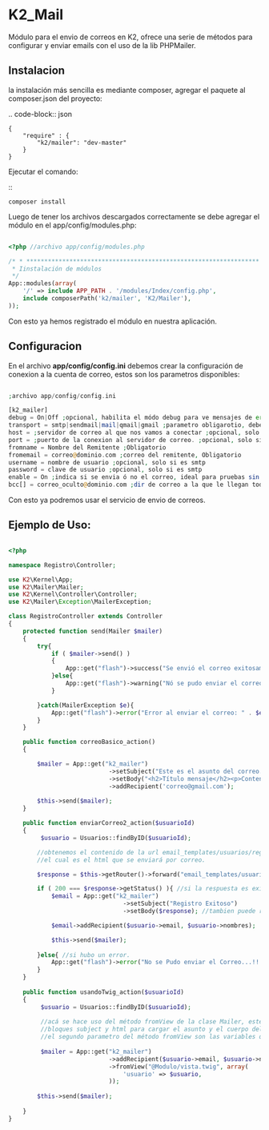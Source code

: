 K2_Mail
=======
Módulo para el envio de correos en K2, ofrece una serie de métodos para configurar y enviar emails con el uso de la lib PHPMailer.

Instalacion
-----------

la instalación más sencilla es mediante composer, agregar el paquete al composer.json del proyecto:

.. code-block:: json

    {
        "require" : {
            "k2/mailer": "dev-master"
        }
    }
                        
                        
Ejecutar el comando:

::
    
    composer install
    
    
Luego de tener los archivos descargados correctamente se debe agregar el módulo en el app/config/modules.php:

```php

<?php //archivo app/config/modules.php

/* * *****************************************************************
 * Iinstalación de módulos
 */
App::modules(array(
    '/' => include APP_PATH . '/modules/Index/config.php',
    include composerPath('k2/mailer', 'K2/Mailer'),
));
```

Con esto ya hemos registrado el módulo en nuestra aplicación.

Configuracion
-------------

En el archivo **app/config/config.ini** debemos crear la configuración de conexion a la cuenta de correo, estos son los parametros disponibles:

```php

;archivo app/config/config.ini

[k2_mailer]
debug = On|Off ;opcional, habilita el módo debug para ve mensajes de error en desarrollo.
transport = smtp|sendmail|mail|qmail|gmail ;parametro obligarotio, debe tener alguna de esas opciones.
host = ;servidor de correo al que nos vamos a conectar ;opcional, solo si es smtp
port = ;puerto de la conexion al servidor de correo. ;opcional, solo si es smtp
fromname = Nombre del Remitente ;Obligatorio
fromemail = correo@dominio.com ;correo del remitente, Obligatorio
username = nombre de usuario ;opcional, solo si es smtp
password = clave de usuario ;opcional, solo si es smtp
enable = On ;indica si se envia ó no el correo, ideal para pruebas sin envio de correo. Opcional, On por defecto
bcc[] = correo_oculto@dominio.com ;dir de correo a la que le llegan todos los correos enviados. Opcional
```

Con esto ya podremos usar el servicio de envio de correos.

Ejemplo de Uso:
---------------
```php

<?php

namespace Registro\Controller;

use K2\Kernel\App;
use K2\Mailer\Mailer;
use K2\Kernel\Controller\Controller;
use K2\Mailer\Exception\MailerException;

class RegistroController extends Controller
{
    protected function send(Mailer $mailer)
    {
        try{
            if ( $mailer->send() )
            {
                App::get("flash")->success("Se envió el correo exitosamente...!!!");
            }else{
                App::get("flash")->warning("Nó se pudo enviar el correo");
            }

        }catch(MailerException $e){
            App::get("flash")->error("Error al enviar el correo: " . $e->getMessage());
        }
    }

    public function correoBasico_action()
    {

        $mailer = App::get("k2_mailer")
                            ->setSubject("Este es el asunto del correo...!!!")
                            ->setBody("<h2>Título mensaje</h2><p>Contenido del mensaje...</p>")
                            ->addRecipient('correo@gmail.com');
        
        $this->send($mailer);
    }

    public function enviarCorreo2_action($usuarioId)
    {
         $usuario = Usuarios::findByID($usuarioId);

        //obtenemos el contenido de la url email_templates/usuarios/registro/{id}
        //el cual es el html que se enviará por correo.

        $response = $this->getRouter()->forward("email_templates/usuarios/registro/$usuarioId");

        if ( 200 === $response->getStatus() ){ //si la respuesta es exitosa.
            $email = App::get("k2_mailer")
                                ->setSubject("Registro Exitoso")
                                ->setBody($response); //tambien puede recibir un objeto Response

            $email->addRecipient($usuario->email, $usuario->nombres);

            $this->send($mailer);
            
        }else{ //si hubo un error.
            App::get("flash")->error("No se Pudo enviar el Correo...!!!");
        }
    }
    
    public function usandoTwig_action($usuarioId)
    {
         $usuario = Usuarios::findByID($usuarioId);
         
         //acá se hace uso del método fromView de la clase Mailer, este método busca una vista twig y carga los
         //bloques subject y html para cargar el asunto y el cuerpo del mensaje para el correo respectivamente.
         //el segundo parametro del método fromView son las variables que se pasan a la vista.
         
         $mailer = App::get("k2_mailer")
                            ->addRecipient($usuario->email, $usuario->nombres)
                            ->fromView("@Modulo/vista.twig", array(
                                'usuario' => $usuario,
                            ));
        
        $this->send($mailer);
         
    }
}
```
